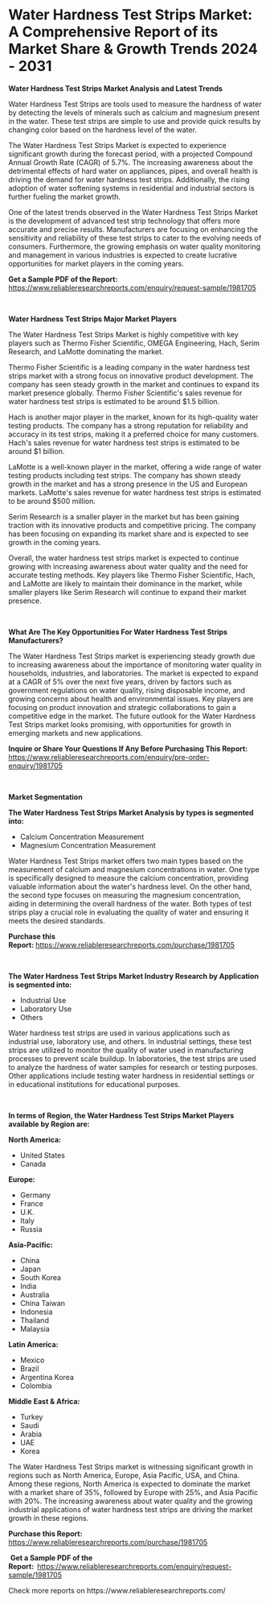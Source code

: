 <p><h1>Water Hardness Test Strips Market: A Comprehensive Report of its Market Share & Growth Trends 2024 - 2031</h1></p><p><strong>Water Hardness Test Strips Market Analysis and Latest Trends</strong></p>
<p><p>Water Hardness Test Strips are tools used to measure the hardness of water by detecting the levels of minerals such as calcium and magnesium present in the water. These test strips are simple to use and provide quick results by changing color based on the hardness level of the water.</p><p>The Water Hardness Test Strips Market is expected to experience significant growth during the forecast period, with a projected Compound Annual Growth Rate (CAGR) of 5.7%. The increasing awareness about the detrimental effects of hard water on appliances, pipes, and overall health is driving the demand for water hardness test strips. Additionally, the rising adoption of water softening systems in residential and industrial sectors is further fueling the market growth.</p><p>One of the latest trends observed in the Water Hardness Test Strips Market is the development of advanced test strip technology that offers more accurate and precise results. Manufacturers are focusing on enhancing the sensitivity and reliability of these test strips to cater to the evolving needs of consumers. Furthermore, the growing emphasis on water quality monitoring and management in various industries is expected to create lucrative opportunities for market players in the coming years.</p></p>
<p><strong>Get a Sample PDF of the Report:&nbsp;</strong> <a href="https://www.reliableresearchreports.com/enquiry/request-sample/1981705">https://www.reliableresearchreports.com/enquiry/request-sample/1981705</a></p>
<p>&nbsp;</p>
<p><strong>Water Hardness Test Strips Major Market Players</strong></p>
<p><p>The Water Hardness Test Strips Market is highly competitive with key players such as Thermo Fisher Scientific, OMEGA Engineering, Hach, Serim Research, and LaMotte dominating the market. </p><p>Thermo Fisher Scientific is a leading company in the water hardness test strips market with a strong focus on innovative product development. The company has seen steady growth in the market and continues to expand its market presence globally. Thermo Fisher Scientific's sales revenue for water hardness test strips is estimated to be around $1.5 billion.</p><p>Hach is another major player in the market, known for its high-quality water testing products. The company has a strong reputation for reliability and accuracy in its test strips, making it a preferred choice for many customers. Hach's sales revenue for water hardness test strips is estimated to be around $1 billion.</p><p>LaMotte is a well-known player in the market, offering a wide range of water testing products including test strips. The company has shown steady growth in the market and has a strong presence in the US and European markets. LaMotte's sales revenue for water hardness test strips is estimated to be around $500 million.</p><p>Serim Research is a smaller player in the market but has been gaining traction with its innovative products and competitive pricing. The company has been focusing on expanding its market share and is expected to see growth in the coming years.</p><p>Overall, the water hardness test strips market is expected to continue growing with increasing awareness about water quality and the need for accurate testing methods. Key players like Thermo Fisher Scientific, Hach, and LaMotte are likely to maintain their dominance in the market, while smaller players like Serim Research will continue to expand their market presence.</p></p>
<p>&nbsp;</p>
<p><strong>What Are The Key Opportunities For Water Hardness Test Strips Manufacturers?</strong></p>
<p><p>The Water Hardness Test Strips market is experiencing steady growth due to increasing awareness about the importance of monitoring water quality in households, industries, and laboratories. The market is expected to expand at a CAGR of 5% over the next five years, driven by factors such as government regulations on water quality, rising disposable income, and growing concerns about health and environmental issues. Key players are focusing on product innovation and strategic collaborations to gain a competitive edge in the market. The future outlook for the Water Hardness Test Strips market looks promising, with opportunities for growth in emerging markets and new applications.</p></p>
<p><strong>Inquire or Share Your Questions If Any Before Purchasing This Report:</strong> <a href="https://www.reliableresearchreports.com/enquiry/pre-order-enquiry/1981705">https://www.reliableresearchreports.com/enquiry/pre-order-enquiry/1981705</a></p>
<p>&nbsp;</p>
<p><strong>Market Segmentation</strong></p>
<p><strong>The Water Hardness Test Strips Market Analysis by types is segmented into:</strong></p>
<p><ul><li>Calcium Concentration Measurement</li><li>Magnesium Concentration Measurement</li></ul></p>
<p><p>Water Hardness Test Strips market offers two main types based on the measurement of calcium and magnesium concentrations in water. One type is specifically designed to measure the calcium concentration, providing valuable information about the water's hardness level. On the other hand, the second type focuses on measuring the magnesium concentration, aiding in determining the overall hardness of the water. Both types of test strips play a crucial role in evaluating the quality of water and ensuring it meets the desired standards.</p></p>
<p><strong>Purchase this Report:&nbsp;</strong><a href="https://www.reliableresearchreports.com/purchase/1981705">https://www.reliableresearchreports.com/purchase/1981705</a></p>
<p>&nbsp;</p>
<p><strong>The Water Hardness Test Strips Market Industry Research by Application is segmented into:</strong></p>
<p><ul><li>Industrial Use</li><li>Laboratory Use</li><li>Others</li></ul></p>
<p><p>Water hardness test strips are used in various applications such as industrial use, laboratory use, and others. In industrial settings, these test strips are utilized to monitor the quality of water used in manufacturing processes to prevent scale buildup. In laboratories, the test strips are used to analyze the hardness of water samples for research or testing purposes. Other applications include testing water hardness in residential settings or in educational institutions for educational purposes.</p></p>
<p>&nbsp;</p>
<p><strong>In terms of Region, the Water Hardness Test Strips Market Players available by Region are:</strong></p>
<p>
    <p> <strong> North America: </strong>
        <ul>
            <li>United States</li>
            <li>Canada</li>
        </ul>
        </p> 
    <p> <strong> Europe: </strong>
        <ul>
            <li>Germany</li>
            <li>France</li>
            <li>U.K.</li>
            <li>Italy</li>
            <li>Russia</li>
        </ul>
        </p> 
    <p> <strong> Asia-Pacific: </strong>
        <ul>
            <li>China</li>
            <li>Japan</li>
            <li>South Korea</li>
            <li>India</li>
            <li>Australia</li>
            <li>China Taiwan</li>
            <li>Indonesia</li>
            <li>Thailand</li>
            <li>Malaysia</li>
        </ul>
        </p> 
    <p> <strong> Latin America: </strong>
        <ul>
            <li>Mexico</li>
            <li>Brazil</li>
            <li>Argentina Korea</li>
            <li>Colombia</li>
        </ul>
        </p> 
    <p> <strong> Middle East & Africa: </strong>
        <ul>
            <li>Turkey</li>
            <li>Saudi</li>
            <li>Arabia</li>
            <li>UAE</li>
            <li>Korea</li>
        </ul>
    </p>
    </p>
<p><p>The Water Hardness Test Strips market is witnessing significant growth in regions such as North America, Europe, Asia Pacific, USA, and China. Among these regions, North America is expected to dominate the market with a market share of 35%, followed by Europe with 25%, and Asia Pacific with 20%. The increasing awareness about water quality and the growing industrial applications of water hardness test strips are driving the market growth in these regions.</p></p>
<p><strong>Purchase this Report: </strong><a href="https://www.reliableresearchreports.com/purchase/1981705">https://www.reliableresearchreports.com/purchase/1981705</a></p>
<p>&nbsp;<strong>Get a Sample PDF of the Report:&nbsp;&nbsp;</strong><a href="https://www.reliableresearchreports.com/enquiry/request-sample/1981705">https://www.reliableresearchreports.com/enquiry/request-sample/1981705</a></p>
<p><strong></strong></p>
<p>Check more reports on https://www.reliableresearchreports.com/</p>